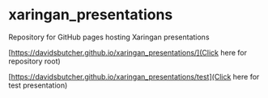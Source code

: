 # xaringan_presentations
Repository for GitHub pages hosting Xaringan presentations

[https://davidsbutcher.github.io/xaringan_presentations/](Click here for repository root)
 
[https://davidsbutcher.github.io/xaringan_presentations/test](Click here for test presentation)